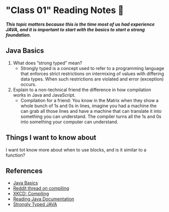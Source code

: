 # "Class 01" Reading Notes 📖

***This topic matters because this is the time most of us had experience JAVA, and it is important to start with the basics to start a strong foundation.***

## Java Basics

1. What does “strong typed” mean?
   - Strongly typed is a concept used to refer to a programming language that enforces strict restrictions on intermixing of values with differing data types. When such restrictions are violated and error (exception) occurs.
2. Explain to a non-technical friend the difference in how compilation works in Java and JavaScript.
   - Compilation for a friend: You know in the Matrix when they show a whole bunch of 1s and 0s in lines, imagine you had a machine the can grab all those lines and have a machine that can translate it into something you can understand. The compiler turns all the 1s and 0s into something your computer can understand.

## Things I want to know about

I want tot know more about when to use blocks, and is it similar to a function?

## References

- [Java Basics](https://docs.oracle.com/javase/tutorial/java/nutsandbolts/index.html)
- [Reddit thread on compiling](https://www.reddit.com/r/explainlikeimfive/comments/233dq5/eli5_what_does_it_mean_to_compile_code/)
- [XKCD: Compiling](<https://xkcd.com/303/>)
- [Reading Java Documentation](https://www.dummies.com/programming/java/making-sense-of-javas-api-documentation/)
- [Strongly Typed JAVA](https://www.techopedia.com/definition/24434/strongly-typed)
